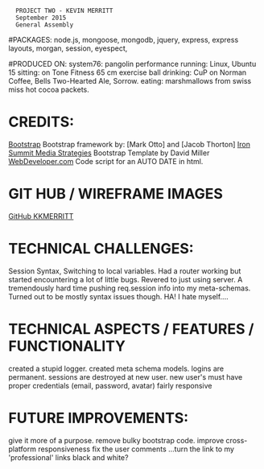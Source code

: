       PROJECT TWO - KEVIN MERRITT
      September 2015
      General Assembly

#PACKAGES:
  node.js, mongoose, mongodb, jquery, express, express layouts, morgan, session, eyespect,

#PRODUCED ON:
  system76: pangolin performance
  running: Linux, Ubuntu 15
  sitting: on Tone Fitness 65 cm exercise ball
  drinking: CuP on Norman Coffee, Bells Two-Hearted Ale, Sorrow.
  eating: marshmallows from swiss miss hot cocoa packets.

# CREDITS:
  [Bootstrap](http://getbootstrap.com/) Bootstrap framework by: [Mark Otto] and [Jacob Thorton]
  [Iron Summit Media Strategies](http://www.ironsummitmedia.com/) Bootstrap Template by David Miller
  [WebDeveloper.com](http://www.webdeveloper.com/forum/member.php?29207-balloonbuffoon) Code script for an AUTO DATE in html.

# GIT HUB / WIREFRAME IMAGES
  [GitHub KKMERRITT](https://github.com/kkmerritt/project_two/misc)

# TECHNICAL CHALLENGES:
  Session Syntax, Switching to local variables.
  Had a router working but started encountering a lot of little bugs. Revered to just using server.
  A tremendously hard time pushing req.session info into my meta-schemas. Turned out
    to be mostly syntax issues though. HA! I hate myself....

# TECHNICAL ASPECTS / FEATURES / FUNCTIONALITY
  created a stupid logger.
  created meta schema models.
  logins are permanent.
  sessions are destroyed at new user.
  new user's must have proper credentials (email, password, avatar)
  fairly responsive

# FUTURE IMPROVEMENTS:
  give it more of a purpose.
  remove bulky bootstrap code.
  improve cross-platform responsiveness
  fix the user comments
  ...turn the link to my 'professional' links black and white?

